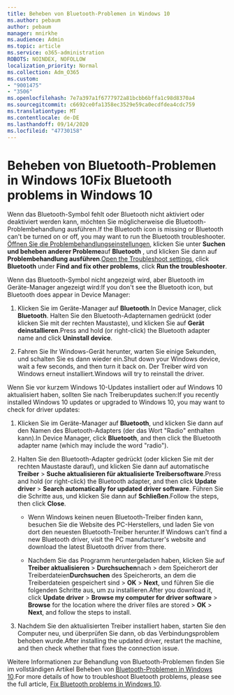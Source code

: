 ```yaml
---
title: Beheben von Bluetooth-Problemen in Windows 10
ms.author: pebaum
author: pebaum
manager: mnirkhe
ms.audience: Admin
ms.topic: article
ms.service: o365-administration
ROBOTS: NOINDEX, NOFOLLOW
localization_priority: Normal
ms.collection: Adm_O365
ms.custom:
- "9001475"
- "3506"
ms.openlocfilehash: 7e7a397a1f6777972a81bcbb6bffa1c98d8370a4
ms.sourcegitcommit: c6692ce0fa1358ec3529e59ca0ecdfdea4cdc759
ms.translationtype: MT
ms.contentlocale: de-DE
ms.lasthandoff: 09/14/2020
ms.locfileid: "47730158"
---
```

# <a name="fix-bluetooth-problems-in-windows-10"></a><span data-ttu-id="eed69-102">Beheben von Bluetooth-Problemen in Windows 10</span><span class="sxs-lookup"><span data-stu-id="eed69-102">Fix Bluetooth problems in Windows 10</span></span>

<span data-ttu-id="eed69-103">Wenn das Bluetooth-Symbol fehlt oder Bluetooth nicht aktiviert oder deaktiviert werden kann, möchten Sie möglicherweise die Bluetooth-Problembehandlung ausführen.</span><span class="sxs-lookup"><span data-stu-id="eed69-103">If the Bluetooth icon is missing or Bluetooth can't be turned on or off, you may want to run the Bluetooth troubleshooter.</span></span> <span data-ttu-id="eed69-104">[Öffnen Sie die Problembehandlungseinstellungen](ms-settings:troubleshoot), klicken Sie unter **Suchen und beheben anderer Probleme**auf **Bluetooth** , und klicken Sie dann auf **Problembehandlung ausführen**.</span><span class="sxs-lookup"><span data-stu-id="eed69-104">[Open the Troubleshoot settings](ms-settings:troubleshoot), click **Bluetooth** under **Find and fix other problems**, click **Run the troubleshooter**.</span></span>

<span data-ttu-id="eed69-105">Wenn das Bluetooth-Symbol nicht angezeigt wird, aber Bluetooth im Geräte-Manager angezeigt wird:</span><span class="sxs-lookup"><span data-stu-id="eed69-105">If you don't see the Bluetooth icon, but Bluetooth does appear in Device Manager:</span></span>

1. <span data-ttu-id="eed69-106">Klicken Sie im Geräte-Manager auf **Bluetooth**.</span><span class="sxs-lookup"><span data-stu-id="eed69-106">In Device Manager, click **Bluetooth**.</span></span> <span data-ttu-id="eed69-107">Halten Sie den Bluetooth-Adapternamen gedrückt (oder klicken Sie mit der rechten Maustaste), und klicken Sie auf **Gerät deinstallieren**.</span><span class="sxs-lookup"><span data-stu-id="eed69-107">Press and hold (or right-click) the Bluetooth adapter name and click **Uninstall device**.</span></span>

2. <span data-ttu-id="eed69-108">Fahren Sie Ihr Windows-Gerät herunter, warten Sie einige Sekunden, und schalten Sie es dann wieder ein.</span><span class="sxs-lookup"><span data-stu-id="eed69-108">Shut down your Windows device, wait a few seconds, and then turn it back on.</span></span> <span data-ttu-id="eed69-109">Der Treiber wird von Windows erneut installiert.</span><span class="sxs-lookup"><span data-stu-id="eed69-109">Windows will try to reinstall the driver.</span></span>

<span data-ttu-id="eed69-110">Wenn Sie vor kurzem Windows 10-Updates installiert oder auf Windows 10 aktualisiert haben, sollten Sie nach Treiberupdates suchen:</span><span class="sxs-lookup"><span data-stu-id="eed69-110">If you recently installed Windows 10 updates or upgraded to Windows 10, you may want to check for driver updates:</span></span>

1. <span data-ttu-id="eed69-111">Klicken Sie im Geräte-Manager auf **Bluetooth**, und klicken Sie dann auf den Namen des Bluetooth-Adapters (der das Wort "Radio" enthalten kann).</span><span class="sxs-lookup"><span data-stu-id="eed69-111">In Device Manager, click **Bluetooth**, and then click the Bluetooth adapter name (which may include the word "radio").</span></span>

2. <span data-ttu-id="eed69-112">Halten Sie den Bluetooth-Adapter gedrückt (oder klicken Sie mit der rechten Maustaste darauf), und klicken Sie dann auf automatische **Treiber**  >  **Suche aktualisieren für aktualisierte Treibersoftware**.</span><span class="sxs-lookup"><span data-stu-id="eed69-112">Press and hold (or right-click) the Bluetooth adapter, and then click **Update driver** > **Search automatically for updated driver software**.</span></span> <span data-ttu-id="eed69-113">Führen Sie die Schritte aus, und klicken Sie dann auf **Schließen**.</span><span class="sxs-lookup"><span data-stu-id="eed69-113">Follow the steps, then click **Close**.</span></span>

      - <span data-ttu-id="eed69-114">Wenn Windows keinen neuen Bluetooth-Treiber finden kann, besuchen Sie die Website des PC-Herstellers, und laden Sie von dort den neuesten Bluetooth-Treiber herunter.</span><span class="sxs-lookup"><span data-stu-id="eed69-114">If Windows can't find a new Bluetooth driver, visit the PC manufacturer's website and download the latest Bluetooth driver from there.</span></span>

    - <span data-ttu-id="eed69-115">Nachdem Sie das Programm heruntergeladen haben, klicken Sie auf **Treiber aktualisieren**  >  **Durchsuchen**nach  >  dem Speicherort der Treiberdateien**Durchsuchen** des Speicherorts, an dem die Treiberdateien gespeichert sind > **OK**  >  **Next**, und führen Sie die folgenden Schritte aus, um zu installieren.</span><span class="sxs-lookup"><span data-stu-id="eed69-115">After you download it, click **Update driver** > **Browse my computer for driver software** > **Browse** for the location where the driver files are stored > **OK** > **Next**, and follow the steps to install.</span></span>

3. <span data-ttu-id="eed69-116">Nachdem Sie den aktualisierten Treiber installiert haben, starten Sie den Computer neu, und überprüfen Sie dann, ob das Verbindungsproblem behoben wurde.</span><span class="sxs-lookup"><span data-stu-id="eed69-116">After installing the updated driver, restart the machine, and then check whether that fixes the connection issue.</span></span>

<span data-ttu-id="eed69-117">Weitere Informationen zur Behandlung von Bluetooth-Problemen finden Sie im vollständigen Artikel Beheben von [Bluetooth-Problemen in Windows 10](https://support.microsoft.com/help/14169/windows-10-fix-bluetooth-problems).</span><span class="sxs-lookup"><span data-stu-id="eed69-117">For more details of how to troubleshoot Bluetooth problems, please see the full article, [Fix Bluetooth problems in Windows 10](https://support.microsoft.com/help/14169/windows-10-fix-bluetooth-problems).</span></span>
